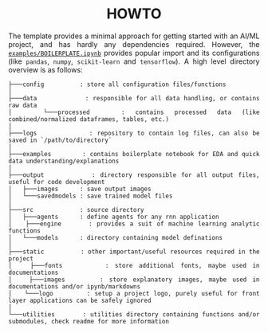 <h1 align = "center">HOWTO</h1>

<div align = "justify">

The template provides a minimal approach for getting started with an AI/ML project, and has hardly any dependencies required. However, the [`examples/BOILERPLATE.ipynb`](examples/BOILERPLATE.ipynb) provides popular import and its configurations (like `pandas`, `numpy`, `scikit-learn` and `tensorflow`). A high level directory overview is as follows:

```
├───config          : store all configuration files/functions
│
├───data            : responsible for all data handling, or contains raw data
│   └───processed   : contains processed data (like combined/normalized dataframes, tables, etc.)
│
├───logs            : repository to contain log files, can also be saved in `/path/to/directory`
│
├───examples        : contains boilerplate notebook for EDA and quick data understanding/explanations
│
├───output          : directory responsible for all output files, useful for code development
│   ├───images      : save output images
│   └───savedmodels : save trained model files
│
├───src             : source directory
│   ├───agents      : define agents for any rnn application
│   ├───engine      : provides a suit of machine learning analytic functions
│   └───models      : directory containing model definations
│
├───static          : other important/useful resources required in the project
│   ├───fonts       : store additional fonts, maybe used in documentations
│   ├───images      : store explanatory images, maybe used in documentations and/or ipynb/markdowns
│   └───logo        : setup a project logo, purely useful for front layer applications can be safely ignored
│
└───utilities       : utilities directory containing functions and/or submodules, check readme for more information
```

</div>
